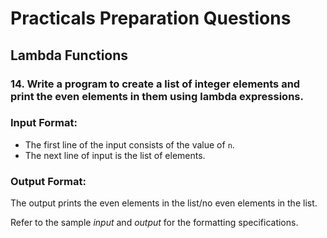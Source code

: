 # Practicals Preparation Questions
## **Lambda Functions**

### 14. Write a program to create a list of integer elements and print the even elements in them using lambda expressions.

### **Input Format:**
  - The first line of the input consists of the value of `n`.
  - The next line of input is the list of elements.

### **Output Format:**
The output prints the even elements in the list/no even elements in the list.

Refer to the sample *input* and *output* for the formatting specifications.
